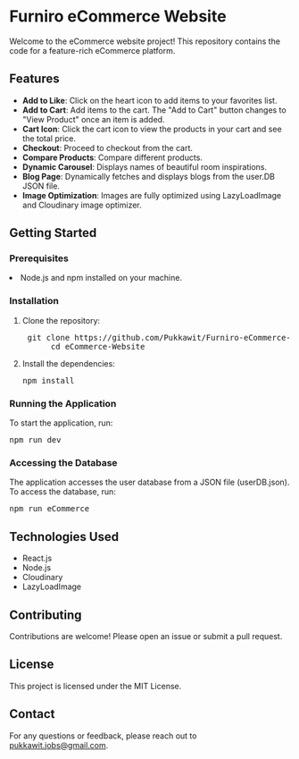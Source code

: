 # Furniro eCommerce Website

Welcome to the eCommerce website project! This repository contains the code for a feature-rich eCommerce platform.

## Features

<ul>
<li><strong>Add to Like</strong>: Click on the heart icon to add items to your favorites list.</li>
<li><strong>Add to Cart</strong>: Add items to the cart. The "Add to Cart" button changes to "View Product" once an item is added.</li>
<li><strong>Cart Icon</strong>: Click the cart icon to view the products in your cart and see the total price.</li>
<li><strong>Checkout</strong>: Proceed to checkout from the cart.</li>
<li><strong>Compare Products</strong>: Compare different products.</li>
<li><strong>Dynamic Carousel</strong>: Displays names of beautiful room inspirations.</li>
<li><strong>Blog Page</strong>: Dynamically fetches and displays blogs from the user.DB JSON file.</li>
<li><strong>Image Optimization</strong>: Images are fully optimized using LazyLoadImage and Cloudinary image optimizer.</li>
</ul>

## Getting Started

### Prerequisites

<li>Node.js and npm installed on your machine.</li>

### Installation

<ol>
<li>Clone the repository:</li>
<pre> git clone https://github.com/Pukkawit/Furniro-eCommerce-Website.git
      cd eCommerce-Website
</pre>
<li>Install the dependencies:</li>
<pre>npm install
</pre>
</ol>

### Running the Application

To start the application, run:

<pre>npm run dev
</pre>

### Accessing the Database

The application accesses the user database from a JSON file (userDB.json).
To access the database, run:

<pre>npm run eCommerce
</pre>

## Technologies Used

<ul>
<li>React.js </li>
<li>Node.js </li>
<li>Cloudinary </li>
<li>LazyLoadImage </li>
</ul>

## Contributing

Contributions are welcome! Please open an issue or submit a pull request.

## License

This project is licensed under the MIT License.

## Contact

For any questions or feedback, please reach out to pukkawit.jobs@gmail.com.
